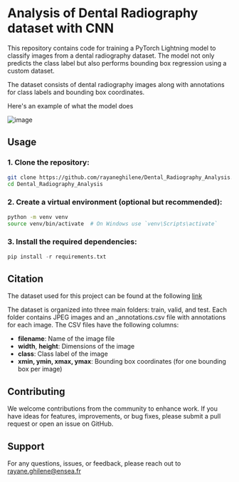 # Analysis of Dental Radiography dataset with CNN
This repository contains code for training a PyTorch Lightning model to classify images from a dental radiography dataset. The model not only predicts the class label but also performs bounding box regression using a custom dataset.

The dataset consists of dental radiography images along with annotations for class labels and bounding box coordinates.

Here's an example of what the model does

![image](https://github.com/rayaneghilene/Knapsack_pb/assets/100053511/5f921187-cf07-4eba-82d7-7209a155a9e7)

## Usage
### 1. Clone the repository:
```bash
git clone https://github.com/rayaneghilene/Dental_Radiography_Analysis.git
cd Dental_Radiography_Analysis
```

### 2. Create a virtual environment (optional but recommended):
```bash
python -m venv venv
source venv/bin/activate  # On Windows use `venv\Scripts\activate`
```

### 3. Install the required dependencies:
```python
pip install -r requirements.txt
```


## Citation

The dataset used for this project can be found at the following [link](https://www.kaggle.com/datasets/imtkaggleteam/dental-radiography?resource=download)

The dataset is organized into three main folders: train, valid, and test. Each folder contains JPEG images and an _annotations.csv file with annotations for each image. The CSV files have the following columns:

- **filename**: Name of the image file
- **width**, **height**: Dimensions of the image
- **class**: Class label of the image
- **xmin, ymin, xmax, ymax**: Bounding box coordinates (for one bounding box per image)


## Contributing
We welcome contributions from the community to enhance work. 
If you have ideas for features, improvements, or bug fixes, please submit a pull request or open an issue on GitHub.


## Support
For any questions, issues, or feedback, please reach out to rayane.ghilene@ensea.fr